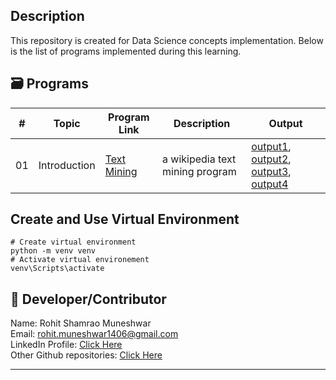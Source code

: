 ## Description
This repository is created for Data Science concepts implementation.
Below is the list of programs implemented during this learning.

## 🗃️ Programs
| #    | Topic | **Program Link** | **Description** |  **Output** |
| --- | ---------------|---------------------|-------------------|--------|
| 01 | Introduction | [Text Mining](./introduction/README.md) | a wikipedia text mining program | [output1](./introduction/images/ds_wc.png), [output2](./introduction/images/ds_with_rawtext_wc.png), [output3](./introduction/images/Big%20Data_with_rawtext_wc.png), [output4](./introduction/images/Machine%20Learning_with_rawtext_wc.png) |

## Create and Use Virtual Environment
```
# Create virtual environment
python -m venv venv
# Activate virtual environement
venv\Scripts\activate
```

## 🌟 Developer/Contributor
Name: Rohit Shamrao Muneshwar  
Email: rohit.muneshwar1406@gmail.com  
LinkedIn Profile: [Click Here](https://www.linkedin.com/in/rohit-muneshwar-a9079258/)  
Other Github repositories: [Click Here](https://github.com/rohit1406?tab=repositories)  

---